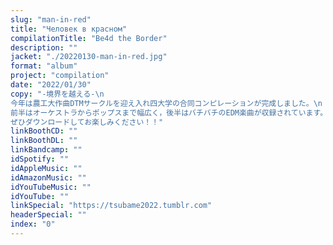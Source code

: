 ```yaml
---
slug: "man-in-red"
title: "Человек в красном"
compilationTitle: "Be4d the Border"
description: ""
jacket: "./20220130-man-in-red.jpg"
format: "album"
project: "compilation"
date: "2022/01/30"
copy: "-境界を越える-\n
今年は農工大作曲DTMサークルを迎え入れ四大学の合同コンピレーションが完成しました。\n
前半はオーケストラからポップスまで幅広く，後半はバチバチのEDM楽曲が収録されています。\n
ぜひダウンロードしてお楽しみください！！"
linkBoothCD: ""
linkBoothDL: ""
linkBandcamp: ""
idSpotify: ""
idAppleMusic: ""
idAmazonMusic: ""
idYouTubeMusic: ""
idYouTube: ""
linkSpecial: "https://tsubame2022.tumblr.com"
headerSpecial: ""
index: "0"
---
```

